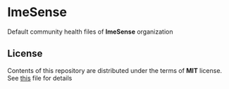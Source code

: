 # ImeSense

Default community health files of __ImeSense__ organization

## License

Contents of this repository are distributed under the terms of __MIT__ license. See [this](LICENSE) file for details
